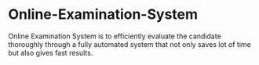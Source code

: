 # Online-Examination-System
Online Examination System is to efficiently evaluate the candidate thoroughly through a fully automated system that not only saves lot of time but also gives fast results.
